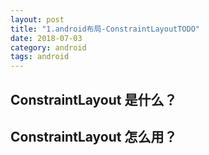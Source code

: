 ```yaml
---
layout: post
title: "1.android布局-ConstraintLayoutTODO"
date: 2018-07-03
category: android
tags: android
---
```


## ConstraintLayout 是什么？

## ConstraintLayout 怎么用？
